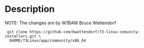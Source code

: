 # Description

NOTE:
    The changes are by W1BAW Bruce Wattendorf



     git clone https://github.com/bwattendorf/73-linux-comunity-installers.git \
      $HOME/73Linux/app/community/x86_64 

    

